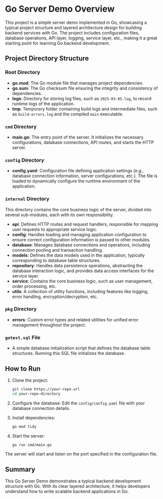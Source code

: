 
# Go Server Demo Overview

This project is a simple server demo implemented in Go, showcasing a typical project structure and layered architecture design for building backend services with Go. The project includes configuration files, database operations, API layer, logging, service layer, etc., making it a great starting point for learning Go backend development.

## Project Directory Structure

### Root Directory
- **go.mod**: The Go module file that manages project dependencies.
- **go.sum**: The Go checksum file ensuring the integrity and consistency of dependencies.
- **logs**: Directory for storing log files, such as `2025-03-05.log`, to record runtime logs of the application.
- **tmp**: Temporary folder containing build logs and intermediate files, such as `build-errors.log` and the compiled `main` executable.

### `cmd` Directory
- **main.go**: The entry point of the server. It initializes the necessary configurations, database connections, API routes, and starts the HTTP server.

### `config` Directory
- **config.yaml**: Configuration file defining application settings (e.g., database connection information, server configurations, etc.). The file is loaded to dynamically configure the runtime environment of the application.

### `internal` Directory
This directory contains the core business logic of the server, divided into several sub-modules, each with its own responsibility.

- **api**: Defines HTTP routes and request handlers, responsible for mapping user requests to appropriate service logic.
- **config**: Handles loading and managing application configuration to ensure correct configuration information is passed to other modules.
- **database**: Manages database connections and operations, including connection pooling and transaction handling.
- **models**: Defines the data models used in the application, typically corresponding to database table structures.
- **repository**: Handles data persistence operations, abstracting the database interaction logic, and provides data access interfaces for the service layer.
- **service**: Contains the core business logic, such as user management, order processing, etc.
- **utils**: A collection of utility functions, including features like logging, error handling, encryption/decryption, etc.

### `pkg` Directory
- **errors**: Custom error types and related utilities for unified error management throughout the project.

### `gotest.sql` File
- A simple database initialization script that defines the database table structures. Running this SQL file initializes the database.

## How to Run

1. Clone the project:
   ```bash
   git clone https://your-repo-url
   cd your-repo-directory
   ```

2. Configure the database:
   Edit the `config/config.yaml` file with your database connection details.

3. Install dependencies:
   ```bash
   go mod tidy
   ```

4. Start the server:
   ```bash
   go run cmd/main.go
   ```

The server will start and listen on the port specified in the configuration file.

## Summary
This Go Server Demo demonstrates a typical backend development structure with Go. With its clear layered architecture, it helps developers understand how to write scalable backend applications in Go.
